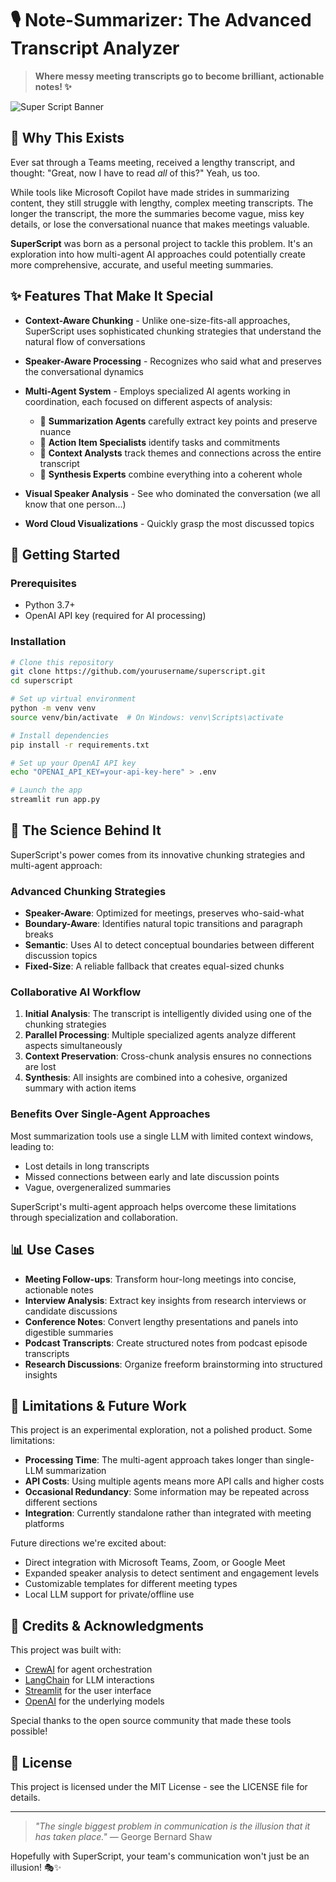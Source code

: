 # 🎙️ Note-Summarizer: The Advanced Transcript Analyzer

> **Where messy meeting transcripts go to become brilliant, actionable notes! ✨**

![Super Script Banner](https://media.giphy.com/media/v1.Y2lkPTc5MGI3NjExNXZ1eXNiZDZpZzBleXFjbGw3cHpvbDJlZmRqYjFvMXF5czh1cGVpYSZlcD12MV9pbnRlcm5hbF9naWZfYnlfaWQmY3Q9Zw/xT0BKiK5sOCDdBlIic/giphy.gif)

## 🌟 Why This Exists

Ever sat through a Teams meeting, received a lengthy transcript, and thought: "Great, now I have to read *all* of this?" Yeah, us too.

While tools like Microsoft Copilot have made strides in summarizing content, they still struggle with lengthy, complex meeting transcripts. The longer the transcript, the more the summaries become vague, miss key details, or lose the conversational nuance that makes meetings valuable.

**SuperScript** was born as a personal project to tackle this problem. It's an exploration into how multi-agent AI approaches could potentially create more comprehensive, accurate, and useful meeting summaries.

## ✨ Features That Make It Special

- **Context-Aware Chunking** - Unlike one-size-fits-all approaches, SuperScript uses sophisticated chunking strategies that understand the natural flow of conversations
  
- **Speaker-Aware Processing** - Recognizes who said what and preserves the conversational dynamics

- **Multi-Agent System** - Employs specialized AI agents working in coordination, each focused on different aspects of analysis:
  - 📝 **Summarization Agents** carefully extract key points and preserve nuance
  - 🎯 **Action Item Specialists** identify tasks and commitments
  - 🔎 **Context Analysts** track themes and connections across the entire transcript
  - 🧩 **Synthesis Experts** combine everything into a coherent whole

- **Visual Speaker Analysis** - See who dominated the conversation (we all know that one person...)

- **Word Cloud Visualizations** - Quickly grasp the most discussed topics

## 🚀 Getting Started

### Prerequisites
- Python 3.7+
- OpenAI API key (required for AI processing)

### Installation

```bash
# Clone this repository
git clone https://github.com/yourusername/superscript.git
cd superscript

# Set up virtual environment
python -m venv venv
source venv/bin/activate  # On Windows: venv\Scripts\activate

# Install dependencies
pip install -r requirements.txt

# Set up your OpenAI API key
echo "OPENAI_API_KEY=your-api-key-here" > .env

# Launch the app
streamlit run app.py
```

## 🧠 The Science Behind It

SuperScript's power comes from its innovative chunking strategies and multi-agent approach:

### Advanced Chunking Strategies

- **Speaker-Aware**: Optimized for meetings, preserves who-said-what
- **Boundary-Aware**: Identifies natural topic transitions and paragraph breaks
- **Semantic**: Uses AI to detect conceptual boundaries between different discussion topics
- **Fixed-Size**: A reliable fallback that creates equal-sized chunks

### Collaborative AI Workflow

1. **Initial Analysis**: The transcript is intelligently divided using one of the chunking strategies
2. **Parallel Processing**: Multiple specialized agents analyze different aspects simultaneously
3. **Context Preservation**: Cross-chunk analysis ensures no connections are lost
4. **Synthesis**: All insights are combined into a cohesive, organized summary with action items

### Benefits Over Single-Agent Approaches

Most summarization tools use a single LLM with limited context windows, leading to:
- Lost details in long transcripts
- Missed connections between early and late discussion points
- Vague, overgeneralized summaries

SuperScript's multi-agent approach helps overcome these limitations through specialization and collaboration.

## 📊 Use Cases

- **Meeting Follow-ups**: Transform hour-long meetings into concise, actionable notes
- **Interview Analysis**: Extract key insights from research interviews or candidate discussions
- **Conference Notes**: Convert lengthy presentations and panels into digestible summaries
- **Podcast Transcripts**: Create structured notes from podcast episode transcripts
- **Research Discussions**: Organize freeform brainstorming into structured insights

## 🚧 Limitations & Future Work

This project is an experimental exploration, not a polished product. Some limitations:

- **Processing Time**: The multi-agent approach takes longer than single-LLM summarization
- **API Costs**: Using multiple agents means more API calls and higher costs
- **Occasional Redundancy**: Some information may be repeated across different sections
- **Integration**: Currently standalone rather than integrated with meeting platforms

Future directions we're excited about:
- Direct integration with Microsoft Teams, Zoom, or Google Meet
- Expanded speaker analysis to detect sentiment and engagement levels
- Customizable templates for different meeting types
- Local LLM support for private/offline use

## 🙏 Credits & Acknowledgments

This project was built with:
- [CrewAI](https://github.com/joaomdmoura/crewAI) for agent orchestration
- [LangChain](https://github.com/hwchase17/langchain) for LLM interactions
- [Streamlit](https://streamlit.io/) for the user interface
- [OpenAI](https://openai.com/) for the underlying models

Special thanks to the open source community that made these tools possible!

## 📜 License

This project is licensed under the MIT License - see the LICENSE file for details.

---

> *"The single biggest problem in communication is the illusion that it has taken place."* — George Bernard Shaw

Hopefully with SuperScript, your team's communication won't just be an illusion! 🎭✨